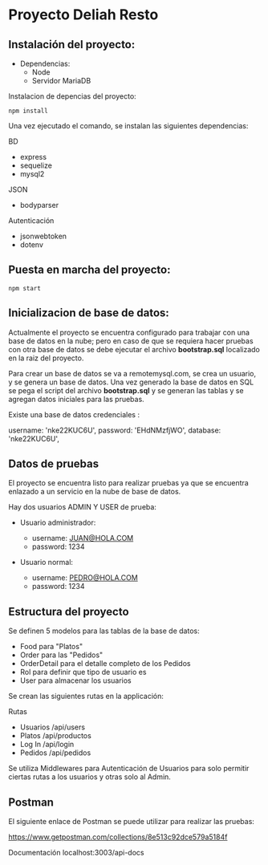 # Proyecto Deliah Resto


## Instalaci&oacute;n del proyecto:

- Dependencias:
    - Node
    - Servidor MariaDB
    

Instalacion de depencias del proyecto:

```
npm install
```

Una vez ejecutado el comando, se instalan las siguientes dependencias:

BD
- express
- sequelize
- mysql2

JSON
- bodyparser 

Autenticación 
- jsonwebtoken
- dotenv

## Puesta en marcha del proyecto:

```
npm start
```


## Inicializacion de base de datos:
Actualmente el proyecto se encuentra configurado para trabajar con una base de datos en la nube; pero en caso de que se requiera hacer pruebas con otra base de datos se debe ejecutar el archivo **bootstrap.sql** localizado en la raiz del proyecto.

Para crear un base de datos se va a remotemysql.com, se crea un  usuario, y se genera un base de datos. Una vez generado 
la base de datos en SQL se pega el script del archivo **bootstrap.sql** y se generan las tablas y se agregan datos 
iniciales para las pruebas. 

Existe una base de datos credenciales :

username: 'nke22KUC6U',
password: 'EHdNMzfjWO',
database: 'nke22KUC6U',


## Datos de pruebas

El proyecto se encuentra listo para realizar pruebas ya que se encuentra enlazado a un servicio en la nube de base de datos.

Hay dos usuarios ADMIN Y USER de prueba:

- Usuario administrador: 
    - username: JUAN@HOLA.COM
    - password: 1234
    
- Usuario normal:
    - username: PEDRO@HOLA.COM
    - password: 1234

## Estructura del proyecto

Se definen 5 modelos para las tablas de la base de datos:

- Food para "Platos"
- Order para las "Pedidos" 
- OrderDetail para el detalle completo de los Pedidos
- Rol para definir que tipo de usuario es
- User para almacenar los usuarios 

Se crean las siguientes rutas en la applicación:

Rutas 
- Usuarios /api/users
- Platos  /api/productos
- Log In  /api/login
- Pedidos  /api/pedidos

Se utiliza Middlewares para Autenticación de Usuarios para solo permitir ciertas rutas a los usuarios y otras solo al Admin.

## Postman
El siguiente enlace de Postman se puede utilizar para realizar las pruebas:

https://www.getpostman.com/collections/8e513c92dce579a5184f

Documentación localhost:3003/api-docs